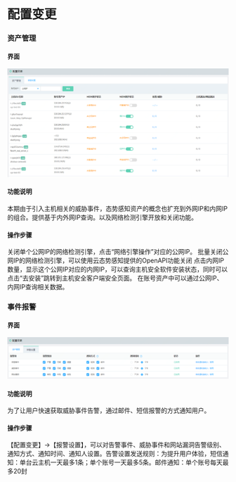 # 配置变更

### 资产管理

#### 界面 

![](../../../../image/Situational-Awareness/zc-1.png)

#### 功能说明
本期由于引入主机相关的威胁事件，态势感知资产的概念也扩充到外网IP和内网IP的组合。提供基于内外网IP查询。以及网络检测引擎开放和关闭功能。

#### 操作步骤
关闭单个公网IP的网络检测引擎，点击“网络引擎操作”对应的公网IP。
批量关闭公网IP的网络检测引擎，可以使用云态势感知提供的OpenAPI功能关闭
点击内网IP数量，显示这个公网IP对应的内网IP，可以查询主机安全软件安装状态，同时可以点击“去安装”跳转到主机安全客户端安全页面。
在账号资产中可以通过公网IP、内网IP查询相关数据。

### 事件报警
#### 界面
![](../../../../image/Situational-Awareness/zc-2.png)

#### 功能说明
为了让用户快速获取威胁事件告警，通过邮件、短信报警的方式通知用户。

#### 操作步骤
【配置变更】->【报警设置】，可以对告警事件、威胁事件和网站漏洞告警级别、通知方式、通知时间、通知人设置。告警设置发送规则：为提升用户体验，短信通知：单台云主机一天最多1条；单个账号一天最多5条。邮件通知：单个账号每天最多20封

